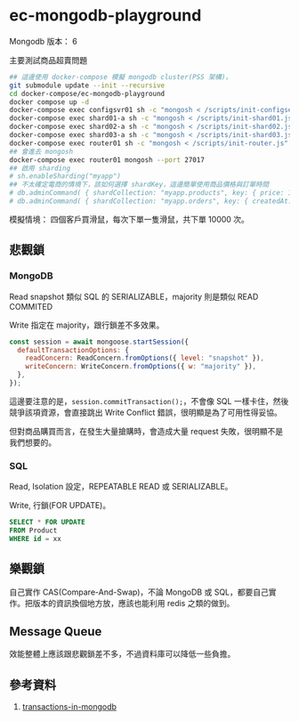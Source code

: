 # ec-mongodb-playground

Mongodb 版本： 6

主要測試商品超賣問題

```sh
## 這邊使用 docker-compose 模擬 mongodb cluster(PSS 架構)。
git submodule update --init --recursive
cd docker-compose/ec-mongodb-playground
docker compose up -d
docker-compose exec configsvr01 sh -c "mongosh < /scripts/init-configserver.js"
docker-compose exec shard01-a sh -c "mongosh < /scripts/init-shard01.js"
docker-compose exec shard02-a sh -c "mongosh < /scripts/init-shard02.js"
docker-compose exec shard03-a sh -c "mongosh < /scripts/init-shard03.js"
docker-compose exec router01 sh -c "mongosh < /scripts/init-router.js"
## 會進去 mongosh
docker-compose exec router01 mongosh --port 27017
## 啟用 sharding
# sh.enableSharding("myapp")
## 不太確定電商的情境下，該如何選擇 shardKey，這邊簡單使用商品價格與訂單時間
# db.adminCommand( { shardCollection: "myapp.products", key: { price: 1 } } )
# db.adminCommand( { shardCollection: "myapp.orders", key: { createdAt: 1 } } )
```

模擬情境： 四個客戶買滑鼠，每次下單一隻滑鼠，共下單 10000 次。

## 悲觀鎖

### MongoDB

Read snapshot 類似 SQL 的 SERIALIZABLE，majority 則是類似 READ COMMITED

Write 指定在 majority，跟行鎖差不多效果。

```js
const session = await mongoose.startSession({
  defaultTransactionOptions: {
    readConcern: ReadConcern.fromOptions({ level: "snapshot" }),
    writeConcern: WriteConcern.fromOptions({ w: "majority" }),
  },
});
```

這邊要注意的是，`session.commitTransaction();`，不會像 SQL 一樣卡住，然後競爭該項資源，會直接跳出 Write Conflict 錯誤，很明顯是為了可用性得妥協。

但對商品購買而言，在發生大量搶購時，會造成大量 request 失敗，很明顯不是我們想要的。

### SQL

Read, Isolation 設定，REPEATABLE READ 或 SERIALIZABLE。

Write, 行鎖(FOR UPDATE)。

```sql
SELECT * FOR UPDATE
FROM Product
WHERE id = xx
```

## 樂觀鎖

自己實作 CAS(Compare-And-Swap)，不論 MongoDB 或 SQL，都要自己實作。把版本的資訊換個地方放，應該也能利用 redis 之類的做到。

## Message Queue

效能整體上應該跟悲觀鎖差不多，不過資料庫可以降低一些負擔。

## 參考資料

1. [transactions-in-mongodb](https://blog.allegro.tech/2022/12/transactions-in-mongodb.html)
